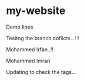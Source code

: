 # my-website

Demo lines

Tesitng the branch coflicts...!!!

Mohammed Irfan..!!

Mohammed Imran

Updating to check the tags...

